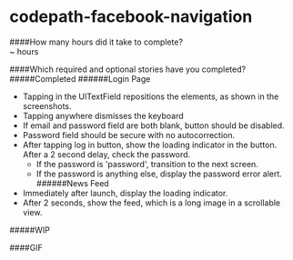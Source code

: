 codepath-facebook-navigation
============================

####How many hours did it take to complete?  
~ hours  


####Which required and optional stories have you completed?  
#####Completed
######Login Page
- Tapping in the UITextField repositions the elements, as shown in the screenshots.
- Tapping anywhere dismisses the keyboard
- If email and password field are both blank, button should be disabled.
- Password field should be secure with no autocorrection.
- After tapping log in button, show the loading indicator in the button. After a 2 second delay, check the password.
	- If the password is 'password', transition to the next screen.
	- If the password is anything else, display the password error alert.
######News Feed
- Immediately after launch, display the loading indicator.
- After 2 seconds, show the feed, which is a long image in a scrollable view.

#####WIP
 

####GIF
